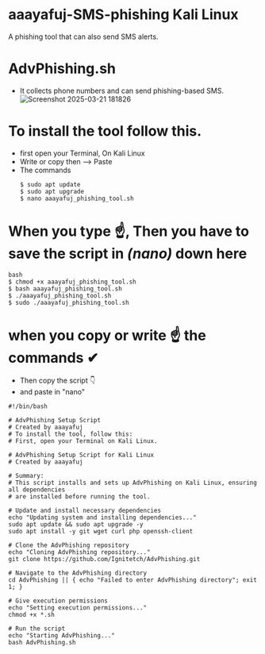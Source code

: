 # aaayafuj-SMS-phishing Kali Linux
A phishing tool that can also send SMS alerts.
# AdvPhishing.sh
* It collects phone numbers and can send phishing-based SMS.
![Screenshot 2025-03-21 181826](https://github.com/user-attachments/assets/3eb67ba3-e05c-45bc-99f5-0010ee1501c6)

# To install the tool follow this.
* first open your Terminal, On Kali Linux
* Write or copy then --> Paste
* The commands
  ```
  $ sudo apt update
  $ sudo apt upgrade
  $ nano aaayafuj_phishing_tool.sh
# When you type ☝, Then you have to save the script in *(nano)* down here 
    bash
    $ chmod +x aaayafuj_phishing_tool.sh
    $ bash aaayafuj_phishing_tool.sh
    $ ./aaayafuj_phishing_tool.sh
    $ sudo ./aaayafuj_phishing_tool.sh
  
# when you copy or write ☝ the commands ✔
* Then copy the script 👇
* and paste in "nano"
```
#!/bin/bash

# AdvPhishing Setup Script
# Created by aaayafuj
# To install the tool, follow this:
# First, open your Terminal on Kali Linux.

# AdvPhishing Setup Script for Kali Linux
# Created by aaayafuj

# Summary:
# This script installs and sets up AdvPhishing on Kali Linux, ensuring all dependencies
# are installed before running the tool.

# Update and install necessary dependencies
echo "Updating system and installing dependencies..."
sudo apt update && sudo apt upgrade -y
sudo apt install -y git wget curl php openssh-client

# Clone the AdvPhishing repository
echo "Cloning AdvPhishing repository..."
git clone https://github.com/Ignitetch/AdvPhishing.git

# Navigate to the AdvPhishing directory
cd AdvPhishing || { echo "Failed to enter AdvPhishing directory"; exit 1; }

# Give execution permissions
echo "Setting execution permissions..."
chmod +x *.sh

# Run the script
echo "Starting AdvPhishing..."
bash AdvPhishing.sh


